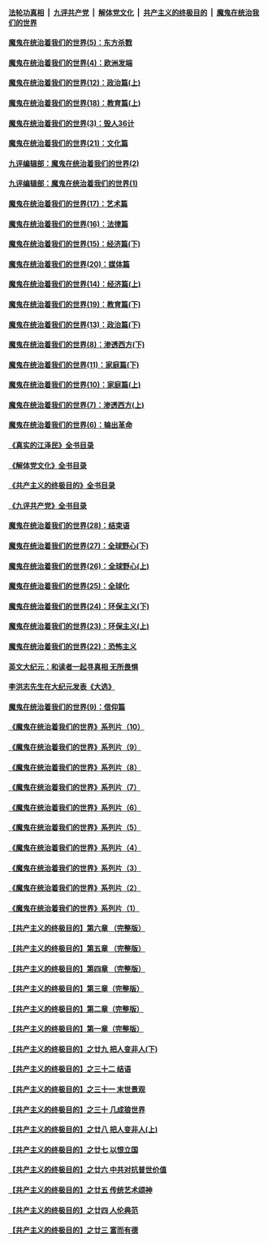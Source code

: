 ####  [法轮功真相](../../../../basic/blob/master/README.md?t=10061201) &nbsp;|&nbsp; [九评共产党](../../../../9ping.md/blob/master/README.md?t=10061201) &nbsp;|&nbsp; [解体党文化](../../../../jtdwh.md/blob/master/README.md?t=10061201)  &nbsp;|&nbsp; [共产主义的终极目的](../../../../gczydzjmd.md/blob/master/README.md?t=10061201) &nbsp;|&nbsp; [魔鬼在统治我们的世界](../../../../mgztzwmdsj.md/blob/master/README.md?t=10061201) 

#### [魔鬼在统治着我们的世界(5)：东方杀戮](../pages/nsc422/n10417707.md?t=10061201) 

#### [魔鬼在统治着我们的世界(4)：欧洲发端](../pages/nsc422/n10414890.md?t=10061201) 

#### [魔鬼在统治着我们的世界(12)：政治篇(上)](../pages/nsc422/n10444576.md?t=10061201) 

#### [魔鬼在统治着我们的世界(18)：教育篇(上)](../pages/nsc422/n10526970.md?t=10061201) 

#### [魔鬼在统治着我们的世界(3)：毁人36计](../pages/nsc422/n10411583.md?t=10061201) 

#### [魔鬼在统治着我们的世界(21)：文化篇](../pages/nsc422/n10597706.md?t=10061201) 

#### [九评编辑部：魔鬼在统治着我们的世界(2)](../pages/nsc422/n10410036.md?t=10061201) 

#### [九评编辑部：魔鬼在统治着我们的世界(1)](../pages/nsc422/n10406825.md?t=10061201) 

#### [魔鬼在统治着我们的世界(17)：艺术篇](../pages/nsc422/n10499093.md?t=10061201) 

#### [魔鬼在统治着我们的世界(16)：法律篇](../pages/nsc422/n10485969.md?t=10061201) 

#### [魔鬼在统治着我们的世界(15)：经济篇(下)](../pages/nsc422/n10469975.md?t=10061201) 

#### [魔鬼在统治着我们的世界(20)：媒体篇](../pages/nsc422/n10586579.md?t=10061201) 

#### [魔鬼在统治着我们的世界(14)：经济篇(上)](../pages/nsc422/n10457370.md?t=10061201) 

#### [魔鬼在统治着我们的世界(19)：教育篇(下)](../pages/nsc422/n10564808.md?t=10061201) 

#### [魔鬼在统治着我们的世界(13)：政治篇(下)](../pages/nsc422/n10448270.md?t=10061201) 

#### [魔鬼在统治着我们的世界(8)：渗透西方(下)](../pages/nsc422/n10429603.md?t=10061201) 

#### [魔鬼在统治着我们的世界(11)：家庭篇(下)](../pages/nsc422/n10440961.md?t=10061201) 

#### [魔鬼在统治着我们的世界(10)：家庭篇(上)](../pages/nsc422/n10435448.md?t=10061201) 

#### [魔鬼在统治着我们的世界(7)：渗透西方(上)](../pages/nsc422/n10426013.md?t=10061201) 

#### [魔鬼在统治着我们的世界(6)：输出革命](../pages/nsc422/n10421536.md?t=10061201) 

#### [《真实的江泽民》全书目录](../pages/nsc422/n13721399.md?t=10061201) 

#### [《解体党文化》全书目录](../pages/nsc422/n13721157.md?t=10061201) 

#### [《共产主义的终极目的》全书目录](../pages/nsc422/n13721048.md?t=10061201) 

#### [《九评共产党》全书目录](../pages/nsc422/n13708085.md?t=10061201) 

#### [魔鬼在统治着我们的世界(28)：结束语](../pages/nsc422/n10936246.md?t=10061201) 

#### [魔鬼在统治着我们的世界(27)：全球野心(下)](../pages/nsc422/n10928319.md?t=10061201) 

#### [魔鬼在统治着我们的世界(26)：全球野心(上)](../pages/nsc422/n10900318.md?t=10061201) 

#### [魔鬼在统治着我们的世界(25)：全球化](../pages/nsc422/n10788205.md?t=10061201) 

#### [魔鬼在统治着我们的世界(24)：环保主义(下)](../pages/nsc422/n10695307.md?t=10061201) 

#### [魔鬼在统治着我们的世界(23)：环保主义(上)](../pages/nsc422/n10688613.md?t=10061201) 

#### [魔鬼在统治着我们的世界(22)：恐怖主义](../pages/nsc422/n10614727.md?t=10061201) 

#### [英文大纪元：和读者一起寻真相 无所畏惧](../pages/nsc422/n12542027.md?t=10061201) 

#### [李洪志先生在大纪元发表《大选》](../pages/nsc422/n12534746.md?t=10061201) 

#### [魔鬼在统治着我们的世界(9)：信仰篇](../pages/nsc422/n10432159.md?t=10061201) 

#### [《魔鬼在统治着我们的世界》系列片（10）](../pages/nsc422/n12292670.md?t=10061201) 

#### [《魔鬼在统治着我们的世界》系列片（9）](../pages/nsc422/n12290859.md?t=10061201) 

#### [《魔鬼在统治着我们的世界》系列片（8）](../pages/nsc422/n12287445.md?t=10061201) 

#### [《魔鬼在统治着我们的世界》系列片（7）](../pages/nsc422/n12283425.md?t=10061201) 

#### [《魔鬼在统治着我们的世界》系列片（6）](../pages/nsc422/n12282314.md?t=10061201) 

#### [《魔鬼在统治着我们的世界》系列片（5）](../pages/nsc422/n12281419.md?t=10061201) 

#### [《魔鬼在统治着我们的世界》系列片（4）](../pages/nsc422/n12274024.md?t=10061201) 

#### [《魔鬼在统治着我们的世界》系列片（3）](../pages/nsc422/n12271322.md?t=10061201) 

#### [《魔鬼在统治着我们的世界》系列片（2）](../pages/nsc422/n12269049.md?t=10061201) 

#### [《魔鬼在统治着我们的世界》系列片（1）](../pages/nsc422/n12267575.md?t=10061201) 

#### [【共产主义的终极目的】第六章 （完整版）](../pages/nsc422/n11428913.md?t=10061201) 

#### [【共产主义的终极目的】第五章 （完整版）](../pages/nsc422/n11428912.md?t=10061201) 

#### [【共产主义的终极目的】第四章 （完整版）](../pages/nsc422/n11428907.md?t=10061201) 

#### [【共产主义的终极目的】第三章（完整版）](../pages/nsc422/n11428848.md?t=10061201) 

#### [【共产主义的终极目的】第二章（完整版）](../pages/nsc422/n11428831.md?t=10061201) 

#### [【共产主义的终极目的】第一章（完整版）](../pages/nsc422/n11417651.md?t=10061201) 

#### [【共产主义的终极目的】之廿九 把人变非人(下)](../pages/nsc422/n11344140.md?t=10061201) 

#### [【共产主义的终极目的】之三十二 结语](../pages/nsc422/n11360535.md?t=10061201) 

#### [【共产主义的终极目的】之三十一 末世景观](../pages/nsc422/n11351129.md?t=10061201) 

#### [【共产主义的终极目的】之三十 几成狼世界](../pages/nsc422/n11348280.md?t=10061201) 

#### [【共产主义的终极目的】之廿八 把人变非人(上)](../pages/nsc422/n11340492.md?t=10061201) 

#### [【共产主义的终极目的】之廿七 以恨立国](../pages/nsc422/n11336944.md?t=10061201) 

#### [【共产主义的终极目的】之廿六 中共对抗普世价值](../pages/nsc422/n11324785.md?t=10061201) 

#### [【共产主义的终极目的】之廿五 传统艺术颂神](../pages/nsc422/n11296396.md?t=10061201) 

#### [【共产主义的终极目的】之廿四 人伦典范](../pages/nsc422/n11296397.md?t=10061201) 

#### [【共产主义的终极目的】之廿三 富而有德](../pages/nsc422/n11283598.md?t=10061201) 

